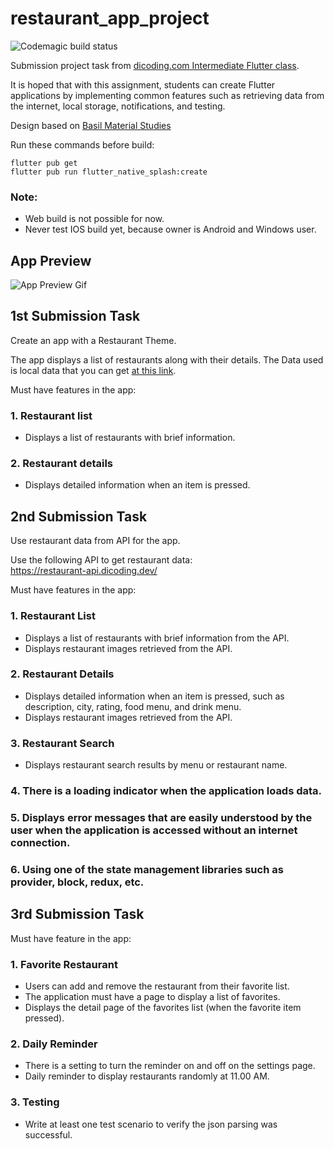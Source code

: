 [dicodingclass]: https://www.dicoding.com/academies/195
[jsonassets]: https://github.com/dicodingacademy/assets/blob/main/flutter_fundamental_academy/local_restaurant.json
[apilink]: https://restaurant-api.dicoding.dev/
[apppreview]: https://raw.githubusercontent.com/KeidsID/KeidsID/main/assets/other/flutter-repo/RESTAURantS_App_Preview.gif

# **restaurant_app_project**

![Codemagic build status](https://api.codemagic.io/apps/639026c19c76e3f6e4cc106a/639026c19c76e3f6e4cc1069/status_badge.svg)

Submission project task from [dicoding.com Intermediate Flutter class][dicodingclass].

It is hoped that with this assignment, students can create Flutter applications by implementing common features such as retrieving data from the internet, local storage, notifications, and testing.

Design based on [Basil Material Studies](https://m2.material.io/design/material-studies/basil.html)

Run these commands before build:

```
flutter pub get
flutter pub run flutter_native_splash:create
```

### **Note:**

- Web build is not possible for now.
- Never test IOS build yet, because owner is Android and Windows user.

## **App Preview**

![App Preview Gif][apppreview]

## **1st Submission Task**

Create an app with a Restaurant Theme.

The app displays a list of restaurants along with their details. The Data used is local data that you can get [at this link][jsonassets].

Must have features in the app:

### 1. Restaurant list

- Displays a list of restaurants with brief information.

### 2. Restaurant details

- Displays detailed information when an item is pressed.

## **2nd Submission Task**

Use restaurant data from API for the app.

Use the following API to get restaurant data:  
https://restaurant-api.dicoding.dev/

Must have features in the app:

### 1. Restaurant List

- Displays a list of restaurants with brief information from the API.
- Displays restaurant images retrieved from the API.

### 2. Restaurant Details

- Displays detailed information when an item is pressed, such as description, city, rating, food menu, and drink menu.
- Displays restaurant images retrieved from the API.

### 3. Restaurant Search

- Displays restaurant search results by menu or restaurant name.

### 4. There is a loading indicator when the application loads data.

### 5. Displays error messages that are easily understood by the user when the application is accessed without an internet connection.

### 6. Using one of the state management libraries such as provider, block, redux, etc.

## **3rd Submission Task**

Must have feature in the app:

### 1. Favorite Restaurant

- Users can add and remove the restaurant from their favorite list.
- The application must have a page to display a list of favorites.
- Displays the detail page of the favorites list (when the favorite item pressed).

### 2. Daily Reminder

- There is a setting to turn the reminder on and off on the settings page.
- Daily reminder to display restaurants randomly at 11.00 AM.

### 3. Testing

- Write at least one test scenario to verify the json parsing was successful.
